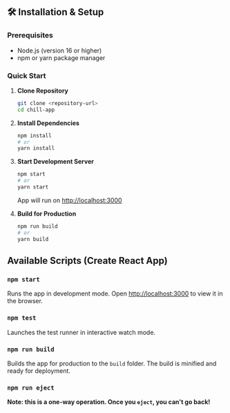 ## 🛠️ Installation & Setup

### Prerequisites
- Node.js (version 16 or higher)
- npm or yarn package manager

### Quick Start

1. **Clone Repository**
   ```bash
   git clone <repository-url>
   cd chill-app
   ```

2. **Install Dependencies**
   ```bash
   npm install
   # or
   yarn install
   ```

3. **Start Development Server**
   ```bash
   npm start
   # or
   yarn start
   ```
   App will run on [http://localhost:3000](http://localhost:3000)

4. **Build for Production**
   ```bash
   npm run build
   # or
   yarn build
   ```

## Available Scripts (Create React App)

### `npm start`
Runs the app in development mode. Open [http://localhost:3000](http://localhost:3000) to view it in the browser.

### `npm test`
Launches the test runner in interactive watch mode.

### `npm run build`
Builds the app for production to the `build` folder. The build is minified and ready for deployment.

### `npm run eject`
**Note: this is a one-way operation. Once you `eject`, you can't go back!**
